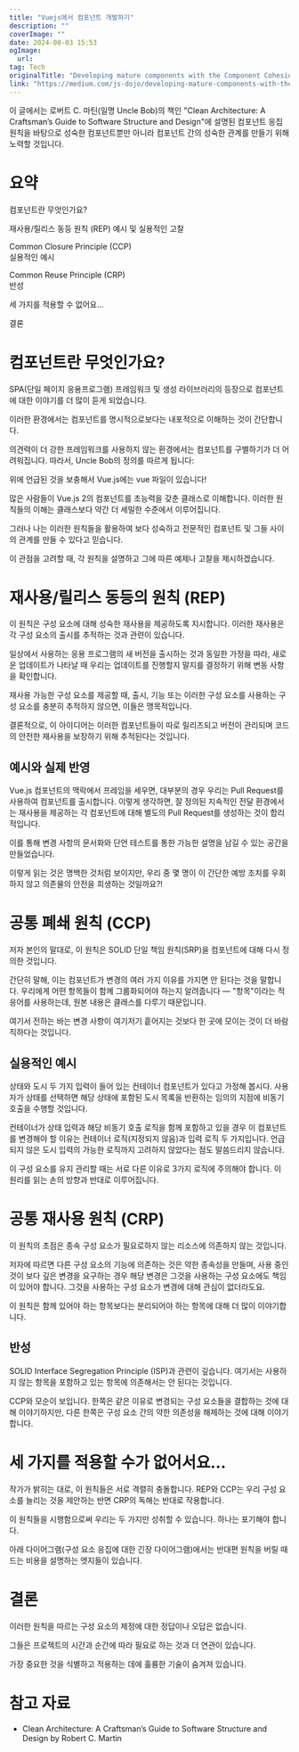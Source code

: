 ```yaml
---
title: "Vuejs에서 컴포넌트 개발하기"
description: ""
coverImage: ""
date: 2024-08-03 15:53
ogImage: 
  url: 
tag: Tech
originalTitle: "Developing mature components with the Component Cohesion Principles in Vuejs"
link: "https://medium.com/js-dojo/developing-mature-components-with-the-component-cohesion-principles-in-vue-js-1ef7a6cbbb4b"
---
```




이 글에서는 로버트 C. 마틴(일명 Uncle Bob)의 책인 "Clean Architecture: A Craftsman’s Guide to Software Structure and Design"에 설명된 컴포넌트 응집 원칙을 바탕으로 성숙한 컴포넌트뿐만 아니라 컴포넌트 간의 성숙한 관계를 만들기 위해 노력할 것입니다.

# 요약

컴포넌트란 무엇인가요?

재사용/릴리스 동등 원칙 (REP)
예시 및 실용적인 고찰

<div class="content-ad"></div>

Common Closure Principle (CCP)  
실용적인 예시

Common Reuse Principle (CRP)  
반성

세 가지를 적용할 수 없어요...

결론

<div class="content-ad"></div>

# 컴포넌트란 무엇인가요?

SPA(단일 페이지 응용프로그램) 프레임워크 및 생성 라이브러리의 등장으로 컴포넌트에 대한 이야기를 더 많이 듣게 되었습니다.

이러한 환경에서는 컴포넌트를 명시적으로보다는 내포적으로 이해하는 것이 간단합니다.

의견력이 더 강한 프레임워크를 사용하지 않는 환경에서는 컴포넌트를 구별하기가 더 어려워집니다. 따라서, Uncle Bob의 정의를 따르게 됩니다:

<div class="content-ad"></div>

위에 언급된 것을 보충해서 Vue.js에는 vue 파일이 있습니다!

많은 사람들이 Vue.js 2의 컴포넌트를 초능력을 갖춘 클래스로 이해합니다. 이러한 원칙들의 이해는 클래스보다 약간 더 세밀한 수준에서 이루어집니다.

그러나 나는 이러한 원칙들을 활용하여 보다 성숙하고 전문적인 컴포넌트 및 그들 사이의 관계를 만들 수 있다고 믿습니다.

이 관점을 고려할 때, 각 원칙을 설명하고 그에 따른 예제나 고찰을 제시하겠습니다.

<div class="content-ad"></div>

# 재사용/릴리스 동등의 원칙 (REP)

이 원칙은 구성 요소에 대해 성숙한 재사용을 제공하도록 지시합니다. 이러한 재사용은 각 구성 요소의 출시를 추적하는 것과 관련이 있습니다.

일상에서 사용하는 응용 프로그램의 새 버전을 출시하는 것과 동일한 가정을 따라, 새로운 업데이트가 나타날 때 우리는 업데이트를 진행할지 말지를 결정하기 위해 변동 사항을 확인합니다.

재사용 가능한 구성 요소를 제공할 때, 출시, 기능 또는 이러한 구성 요소를 사용하는 구성 요소를 충분히 추적하지 않으면, 이들은 맹목적입니다.

<div class="content-ad"></div>

결론적으로, 이 아이디어는 이러한 컴포넌트들이 따로 릴리즈되고 버전이 관리되며 코드의 안전한 재사용을 보장하기 위해 추적된다는 것입니다.

## 예시와 실제 반영

Vue.js 컴포넌트의 맥락에서 프레임을 세우면, 대부분의 경우 우리는 Pull Request를 사용하여 컴포넌트를 출시합니다. 이렇게 생각하면, 잘 정의된 지속적인 전달 환경에서는 재사용을 제공하는 각 컴포넌트에 대해 별도의 Pull Request를 생성하는 것이 합리적입니다.

이를 통해 변경 사항의 문서화와 단언 테스트를 통한 가능한 설명을 남길 수 있는 공간을 만들었습니다.

<div class="content-ad"></div>

이렇게 읽는 것은 명백한 것처럼 보이지만, 우리 중 몇 명이 이 간단한 예방 조치를 우회하지 않고 의존물의 안전을 희생하는 것일까요?!

# 공통 폐쇄 원칙 (CCP)

저자 본인의 말대로, 이 원칙은 SOLID 단일 책임 원칙(SRP)을 컴포넌트에 대해 다시 정의한 것입니다.

간단히 말해, 이는 컴포넌트가 변경의 여러 가지 이유를 가지면 안 된다는 것을 말합니다. 우리에게 어떤 항목들이 함께 그룹화되어야 하는지 알려줍니다 — "항목"이라는 적응어를 사용하는데, 원본 내용은 클래스를 다루기 때문입니다.

<div class="content-ad"></div>

여기서 전하는 바는 변경 사항이 여기저기 흩어지는 것보다 한 곳에 모이는 것이 더 바람직하다는 것입니다.

## 실용적인 예시

상태와 도시 두 가지 입력이 들어 있는 컨테이너 컴포넌트가 있다고 가정해 봅시다. 사용자가 상태를 선택하면 해당 상태에 포함된 도시 목록을 반환하는 임의의 지점에 비동기 호출을 수행할 것입니다.

컨테이너가 상태 입력과 해당 비동기 호출 로직을 함께 포함하고 있을 경우 이 컴포넌트를 변경해야 할 이유는 컨테이너 로직(지정되지 않음)과 입력 로직 두 가지입니다. 언급되지 않은 도시 입력의 가능한 로직까지 고려하지 않았다는 점도 말씀드리지 않습니다.

<div class="content-ad"></div>

이 구성 요소를 유지 관리할 때는 서로 다른 이유로 3가지 로직에 주의해야 합니다. 이 원리를 읽는 손의 방향과 반대로 이루어집니다.

# 공통 재사용 원칙 (CRP)

이 원칙의 초점은 종속 구성 요소가 필요로하지 않는 리소스에 의존하지 않는 것입니다.

저자에 따르면 다른 구성 요소의 기능에 의존하는 것은 약한 종속성을 만들며, 사용 중인 것이 보다 깊은 변경을 요구하는 경우 해당 변경은 그것을 사용하는 구성 요소에도 책임이 있어야 합니다. 그것을 사용하는 구성 요소가 변경에 대해 관심이 없더라도요.

<div class="content-ad"></div>

이 원칙은 함께 있어야 하는 항목보다는 분리되어야 하는 항목에 대해 더 많이 이야기합니다.

## 반성

SOLID Interface Segregation Principle (ISP)과 관련이 깊습니다. 여기서는 사용하지 않는 항목을 포함하고 있는 항목에 의존해서는 안 된다는 것입니다.

CCP와 모순이 보입니다. 한쪽은 같은 이유로 변경되는 구성 요소들을 결합하는 것에 대해 이야기하지만, 다른 한쪽은 구성 요소 간의 약한 의존성을 해제하는 것에 대해 이야기합니다.

<div class="content-ad"></div>

# 세 가지를 적용할 수가 없어서요...

작가가 밝히는 대로, 이 원칙들은 서로 격렬히 충돌합니다. REP와 CCP는 우리 구성 요소를 늘리는 것을 제안하는 반면 CRP의 독해는 반대로 작용합니다.

이 원칙들을 시행함으로써 우리는 두 가지만 성취할 수 있습니다. 하나는 포기해야 합니다.

아래 다이어그램(구성 요소 응집에 대한 긴장 다이어그램)에서는 반대편 원칙을 버릴 때 드는 비용을 설명하는 엣지들이 있습니다.

<div class="content-ad"></div>

# 결론

이러한 원칙을 따르는 구성 요소의 제정에 대한 정답이나 오답은 없습니다.

그들은 프로젝트의 시간과 순간에 따라 필요로 하는 것과 더 연관이 있습니다.

가장 중요한 것을 식별하고 적용하는 데에 훌륭한 기술이 숨겨져 있습니다.

<div class="content-ad"></div>

# 참고 자료

- Clean Architecture: A Craftsman’s Guide to Software Structure and Design by Robert C. Martin
